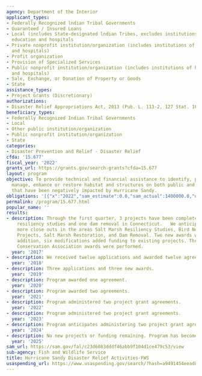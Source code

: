 ```yaml
---
agency: Department of the Interior
applicant_types:
- Federally Recognized lndian Tribal Governments
- Guaranteed / Insured Loans
- Local (includes State-designated lndian Tribes, excludes institutions of higher
  education and hospitals
- Private nonprofit institution/organization (includes institutions of higher education
  and hospitals)
- Profit organization
- Provision of Specialized Services
- Public nonprofit institution/organization (includes institutions of higher education
  and hospitals)
- Sale, Exchange, or Donation of Property or Goods
- State
assistance_types:
- Project Grants (Discretionary)
authorizations:
- Disaster Relief Appropriations Act, 2013 (Pub. L. 113-2, 127 Stat. 10, 30, and 39).
beneficiary_types:
- Federally Recognized Indian Tribal Governments
- Local
- Other public institution/organization
- Public nonprofit institution/organization
- State
categories:
- Disaster Prevention and Relief - Disaster Relief
cfda: '15.677'
fiscal_year: '2022'
grants_url: https://grants.gov/search-grants?cfda=15.677
layout: program
objective: To provide technical and financial assistance to identify, protect, conserve,
  manage, enhance or restore habitat and structures on both public and private lands
  that have been negatively impacted by Hurricane Sandy.
obligations: '[{"x":"2022","sam_estimate":0.0,"sam_actual":1400000.0,"usa_spending_actual":1365000.0},{"x":"2023","sam_estimate":0.0,"sam_actual":1700000.0,"usa_spending_actual":1665928.27},{"x":"2024","sam_estimate":0.0,"sam_actual":0.0,"usa_spending_actual":907765.69}]'
permalink: /program/15.677.html
popular_name: ''
results:
- description: Through the first quarter, 3 projects have been completed. Two were
    resiliency studies and one dam removal in Connecticut.   We anticipate up to 17
    more close outs in the areas Salt Marsh Resiliency Studies, Bird Nesting and Monitoring
    Projects, Salt Marsh Restoration, and Dam Removal. Two new awards were made.  In
    addition, six modifications added funding to existing projects. Three Student
    Conservation Association awards were performed.
  year: '2017'
- description: We received twelve applications and awarded twelve agreements.
  year: '2018'
- description: Three applications and three new awards.
  year: '2019'
- description: Program awarded one agreement.
  year: '2020'
- description: Program awarded two agreements.
  year: '2021'
- description: Program administered two project grant agreements.
  year: '2022'
- description: Program administered two project grant agreements.
  year: '2023'
- description: Program anticipates administering two project grant agreements.
  year: '2024'
- description: No new projects or funding remaining. Program has become inactive.
  year: '2025'
sam_url: https://sam.gov/fal/c23d6083dddf46abb9f104d1ce479c53/view
sub-agency: Fish and Wildlife Service
title: Hurricane Sandy Disaster Relief Activities-FWS
usaspending_url: https://www.usaspending.gov/search/?hash=a9491454eead8f3d6b72f12cc715d46c
---
```


